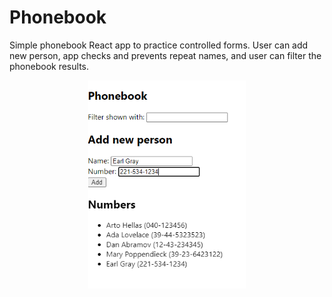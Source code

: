 # Phonebook

Simple phonebook React app to practice controlled forms. User can add new person, app checks and prevents repeat names, and user can filter the phonebook results.

<p align="center">
  <img width="50%" src="readme.png" alt="app">
</p>

